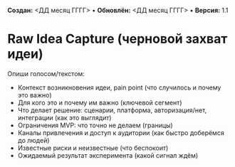 **Создан:** <ДД месяц ГГГГ> • **Обновлён:** <ДД месяц ГГГГ> • **Версия:** 1.1

# Raw Idea Capture (черновой захват идеи)

Опиши голосом/текстом:
- Контекст возникновения идеи, pain point (что случилось и почему это важно)
- Для кого это и почему им важно (ключевой сегмент)
- Что делает решение: сценарии, платформа, авторизация/нет, интеграции (как это выглядит)
- Ограничения MVP: что точно не делаем (границы)
- Каналы привлечения и доступ к аудитории (как быстро доберёмся до людей)
- Известные риски и неизвестные (что беспокоит)
- Ожидаемый результат эксперимента (какой сигнал ждём)
